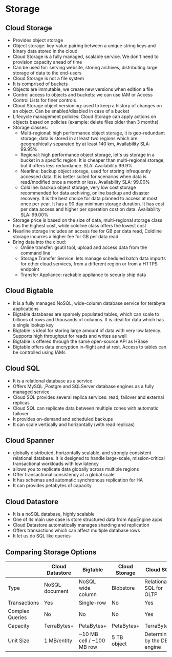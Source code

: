 # Storage

## Cloud Storage

- Provides object storage
- Object storage: key-value pairing between a unique string keys and binary data stored in the cloud
- Cloud Storage is a fully managed, scalable service. We don't need to provision capacity ahead of time
- Can be used for: serving website, storing archives, distributing large storage of data to the end-users
- Cloud Storage is not a file system
- It is comprised of buckets
- Objects are immutable, we create new versions when edition a file
- Control access to objects and buckets: we can use IAM or Access Control Lists for finer controls
- Cloud Storage object versioning: used to keep a history of changes on an object. Can be enabled/disabled in case of a bucket
- Lifecycle management policies: Cloud Storage can apply actions on objects based on policies (example: delete files older than 3 months)
- Storage classes:
    - Multi-regional: high performance object storage, it is geo-redundant storage, data is stored in at least two regions which are geographically separated by at least 140 km, Availability SLA: 99.95%
    - Regional: high performance object storage, let's us storage in a bucket in a specific region. It is cheaper than multi-regional storage, but it offers less redundance. SLA: Availability 99.9% 
    - Nearline: backup object storage, used for storing infrequently accessed data. It is better suited for scenarios when data is read/modified once a month or less. Availability SLA: 99.00%
    - Coldline: backup object storage, very low cost storage recommended for data archiving, online backup and disaster recovery. It is the best choice for data planned to access at most once per year. It has a 90 day minimum storage duration. It has cost per data access and higher per operation cost on data. Availability SLA: 99.00%
- Storage price is based on the size of data, multi-regional storage class has the highest cost, while coldline class offers the lowest cost
- Nearline storage includes an access fee for GB per data read, Coldline storage incurres a higher fee for GB per data read
- Bring data into the cloud:
    - Online transfer: gsutil tool, upload and access data from the command line
    - Storage Transfer Service: lets manage scheduled batch data imports for other cloud services, from a different region or from a HTTPS endpoint
    - Transfer Appliance: rackable appliance to securly ship data

## Cloud Bigtable

- It is a fully managed NoSQL, wide-column database service for terabyte applications
- Bigtable databases are sparsely populated tables, which can scale to billions of rows and thousands of columns. It is ideal for data which has a single lookup key
- Bigtable is ideal for storing large amount of data with very low latency. Supports high throughput for reads and writes as well
- Bigtable is offered through the same open-source API as HBase
- Bigtable offers data encryption in-flight and at rest. Access to tables can be controlled using IAMs

## Cloud SQL

- It is a relational database as a service
- Offers MySQL ,Postgre and SQLServer database engines as a fully managed service
- Cloud SQL provides several replica services: read, failover and external replicas
- Cloud SQL can replicate data between multiple zones with automatic failover
- It provides on-demand and scheduled backups
- It can scale vertically and horizontally (with read replicas)

## Cloud Spanner

- globally distributed, horizontally scalable, and strongly consistent relational database. It is designed to handle large-scale, mission-critical transactional workloads with low latency
- allows you to replicate data globally across multiple regions
- Offer transactional consistency at a global scale
- It has schemas and automatic synchronous replication for HA
- It can provides petabytes of capacity

## Cloud Datastore

- It is a noSQL database, highly scalable
- One of its main use case is store structured data from AppEngine apps
- Cloud Datastore automatically manages sharding and replication
- Offers transactions which can affect multiple database rows
- It let us do SQL like queries

## Comparing Storage Options

|                 | Cloud Datastore | Bigtable                  | Cloud Storage | Cloud SQL                   | Cloud Spanner            | Bigquery                |
|-----------------|-----------------|---------------------------|---------------|-----------------------------|--------------------------|-------------------------|
| Type            | NoSQL document  | NoSQL wide column         | Blobstore     | Relational SQL for OLTP     | Relational SQL for OLAP  | Relational SQL for OLAP |
| Transactions    | Yes             | Single-row                | No            | Yes                         | Yes                      | No                      |
| Complex Queries | No              | No                        | No            | Yes                         | Yes                      | Yes                     |
| Capacity        | TerraBytes+     | PetaBytes+                | PetaBytes+    | TerraBytes                  | PetaBytes                | PetaBytes+              |
| Unit Size       | 1 MB/entity     | ~10 MB cell / ~100 MB row | 5 TB object   | Determined by the DB engine | 10_240 MB per Row        | 10 MB per Row           |

